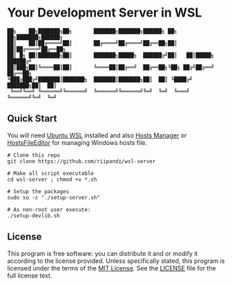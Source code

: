 # Your Development Server in WSL

```
██╗    ██╗███████╗██╗       ███████╗███████╗██████╗ ██╗   ██╗███████╗██████╗
██║    ██║██╔════╝██║       ██╔════╝██╔════╝██╔══██╗██║   ██║██╔════╝██╔══██╗
██║ █╗ ██║███████╗██║       ███████╗█████╗  ██████╔╝██║   ██║█████╗  ██████╔╝
██║███╗██║╚════██║██║       ╚════██║██╔══╝  ██╔══██╗╚██╗ ██╔╝██╔══╝  ██╔══██╗
╚███╔███╔╝███████║███████╗  ███████║███████╗██║  ██║ ╚████╔╝ ███████╗██║  ██║
 ╚══╝╚══╝ ╚══════╝╚══════╝  ╚══════╝╚══════╝╚═╝  ╚═╝  ╚═══╝  ╚══════╝╚═╝  ╚═╝
```

## Quick Start

You will need [Ubuntu WSL](https://www.microsoft.com/en-us/p/ubuntu-1804-lts/9n9tngvndl3q) installed
and also [Hosts Manager](http://www.abelhadigital.com/hostsman/) or 
[HostsFileEditor](https://github.com/scottlerch/HostsFileEditor) for managing Windows hosts file.

```
# Clone this repo
git clone https://github.com/riipandi/wsl-server

# Make all script executable
cd wsl-server ; chmod +x *.sh

# Setup the packages
sudo su -c "./setup-server.sh"

# As non-root user execute:
./setup-devlib.sh
```

## License

This program is free software: you can distribute it and or modify it according to the license provided.
Unless specifically stated, this program is licensed under the terms of the
[MIT License](https://choosealicense.com/licenses/mit/). See the [LICENSE](./LICENSE) file for the full
license text.
